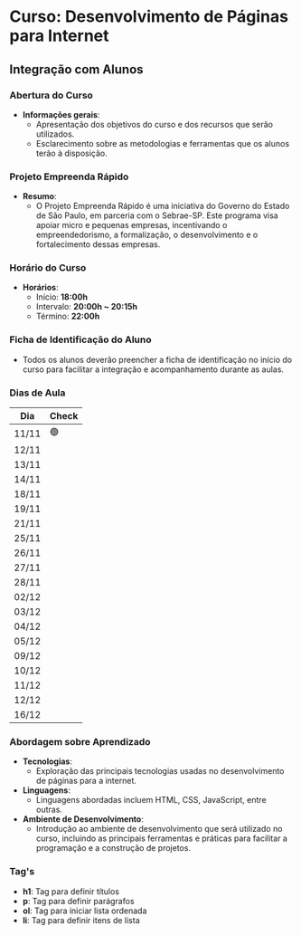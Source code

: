 # Curso: Desenvolvimento de Páginas para Internet

## Integração com Alunos

### Abertura do Curso
- **Informações gerais**:
    - Apresentação dos objetivos do curso e dos recursos que serão utilizados.
    - Esclarecimento sobre as metodologias e ferramentas que os alunos terão à disposição.

### Projeto Empreenda Rápido
- **Resumo**:
    - O Projeto Empreenda Rápido é uma iniciativa do Governo do Estado de São Paulo, em parceria com o Sebrae-SP. Este programa visa apoiar micro e pequenas empresas, incentivando o empreendedorismo, a formalização, o desenvolvimento e o fortalecimento dessas empresas.

### Horário do Curso
- **Horários**:
    - Início: **18:00h**
    - Intervalo: **20:00h ~ 20:15h**
    - Término: **22:00h**

### Ficha de Identificação do Aluno
- Todos os alunos deverão preencher a ficha de identificação no início do curso para facilitar a integração e acompanhamento durante as aulas.

### Dias de Aula

| Dia      | Check |
|----------|-------|
| 11/11    | 🟢    |
| 12/11    |       |
| 13/11    |       |
| 14/11    |       |
| 18/11    |       |
| 19/11    |       |
| 21/11    |       |
| 25/11    |       |
| 26/11    |       |
| 27/11    |       |
| 28/11    |       |
| 02/12    |       |
| 03/12    |       |
| 04/12    |       |
| 05/12    |       |
| 09/12    |       |
| 10/12    |       |
| 11/12    |       |
| 12/12    |       |
| 16/12    |       |

### Abordagem sobre Aprendizado
- **Tecnologias**:
    - Exploração das principais tecnologias usadas no desenvolvimento de páginas para a internet.
- **Linguagens**:
    - Linguagens abordadas incluem HTML, CSS, JavaScript, entre outras.
- **Ambiente de Desenvolvimento**:
    - Introdução ao ambiente de desenvolvimento que será utilizado no curso, incluindo as principais ferramentas e práticas para facilitar a programação e a construção de projetos.
 
### Tag's
- **h1**: Tag para definir títulos
- **p**: Tag para definir parágrafos
- **ol**: Tag para iniciar lista ordenada
- **li**: Tag para definir itens de lista

